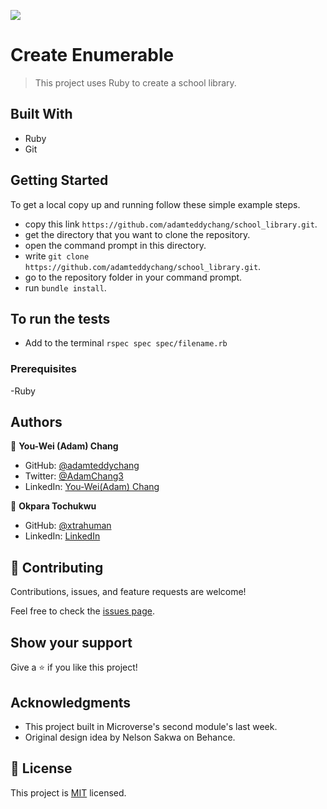 ![](https://img.shields.io/badge/Microverse-blueviolet)

# Create Enumerable

> This project uses Ruby to create a school library.


## Built With

- Ruby
- Git

## Getting Started

To get a local copy up and running follow these simple example steps.
- copy this link `https://github.com/adamteddychang/school_library.git`.
- get the directory that you want to clone the repository.
- open the command prompt in this directory.
- write `git clone https://github.com/adamteddychang/school_library.git`.
- go to the repository folder in your command prompt.
- run `bundle install`.

## To run the tests
- Add to the terminal `rspec spec spec/filename.rb`

### Prerequisites

-Ruby

## Authors

👤 **You-Wei (Adam) Chang** 
- GitHub: [@adamteddychang](https://github.com/adamteddychang)
- Twitter: [@AdamChang3](https://twitter.com/AdamChang3) 
- LinkedIn: [You-Wei(Adam) Chang](https://www.linkedin.com/in/adamteddychang/)

👤 **Okpara Tochukwu**

- GitHub: [@xtrahuman](https://github.com/xtrahuman)
- LinkedIn: [LinkedIn](https://linkedin.com/in/tochukwuokpara)



## 🤝 Contributing

Contributions, issues, and feature requests are welcome!

Feel free to check the [issues page](../../issues/).

## Show your support

Give a ⭐️ if you like this project!

## Acknowledgments

- This project built in Microverse's second module's last week.
- Original design idea by Nelson Sakwa on Behance.

## 📝 License

This project is [MIT](./MIT.md) licensed.
